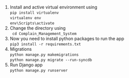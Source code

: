 1. Install and active virtual environment using  <br>
`pip install virtualenv` <br>
`virtualenv env` <br>
`env\Scripts\activate` <br>
2. Change the directory using <br>
` cd Complain_Management_System`<br>
3. Now you need to install python packages to run the app <br>
`pip3 install -r requirements.txt`
4. Migrations <br>
`python manage.py makemigrations`<br>
`python manage.py migrate --run-syncdb`
5. Run Django app <br>
`python manage.py runserver`
